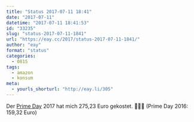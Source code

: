 ```yaml
---
title: "Status 2017-07-11 18:41"
date: "2017-07-11"
datetime: "2017-07-11 18:41:53"
id: "33235"
slug: "status-2017-07-11-1841"
url: "https://eay.cc/2017/status-2017-07-11-1841/"
author: "eay"
format: "status"
categories:
  - 0815
tags:
  - amazon
  - konsum
meta:
  - yourls_shorturl: "http://eay.li/305"
---
```


Der [Prime Day](https://cl.ly/lVTs) 2017 hat mich 275,23 Euro gekostet. 💸💸💸 (Prime Day 2016: 159,32 Euro)
